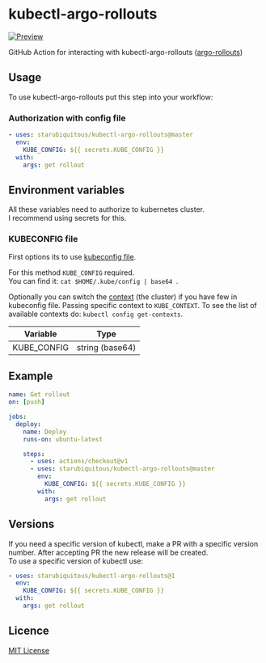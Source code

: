 # kubectl-argo-rollouts

[![Preview](https://argoproj.github.io/argo-rollouts/assets/logo.png)](https://argoproj.github.io/)

GitHub Action for interacting with kubectl-argo-rollouts ([argo-rollouts](https://argoproj.github.io/argo-rollouts))

## Usage
To use kubectl-argo-rollouts put this step into your workflow:

### Authorization with config file
```yaml
- uses: starubiquitous/kubectl-argo-rollouts@master
  env:
    KUBE_CONFIG: ${{ secrets.KUBE_CONFIG }}
  with:
    args: get rollout
```

## Environment variables
All these variables need to authorize to kubernetes cluster.  
I recommend using secrets for this.

### KUBECONFIG file
First options its to use [kubeconfig file](https://kubernetes.io/docs/concepts/configuration/organize-cluster-access-kubeconfig/).  

For this method `KUBE_CONFIG` required.  
You can find it: `cat $HOME/.kube/config | base64 `.

Optionally you can switch the [context](https://kubernetes.io/docs/tasks/access-application-cluster/configure-access-multiple-clusters/) (the cluster) if you have few in kubeconfig file. Passing specific context to `KUBE_CONTEXT`. To see the list of available contexts do: `kubectl config get-contexts`.

| Variable | Type |
| --- | --- |
| KUBE_CONFIG | string (base64) |


## Example
```yaml
name: Get rollout
on: [push]

jobs:
  deploy:
    name: Deploy
    runs-on: ubuntu-latest

    steps:
      - uses: actions/checkout@v1
      - uses: starubiquitous/kubectl-argo-rollouts@master
        env:
          KUBE_CONFIG: ${{ secrets.KUBE_CONFIG }}
        with:
          args: get rollout
```


## Versions
If you need a specific version of kubectl, make a PR with a specific version number.
After accepting PR the new release will be created.   
To use a specific version of kubectl use:

```yaml
- uses: starubiquitous/kubectl-argo-rollouts@1
  env:
    KUBE_CONFIG: ${{ secrets.KUBE_CONFIG }}
  with:
    args: get rollout
```

## Licence
[MIT License](https://github.com/starubiquitous//kubectl-argo-rolloutsblob/master/LICENSE)